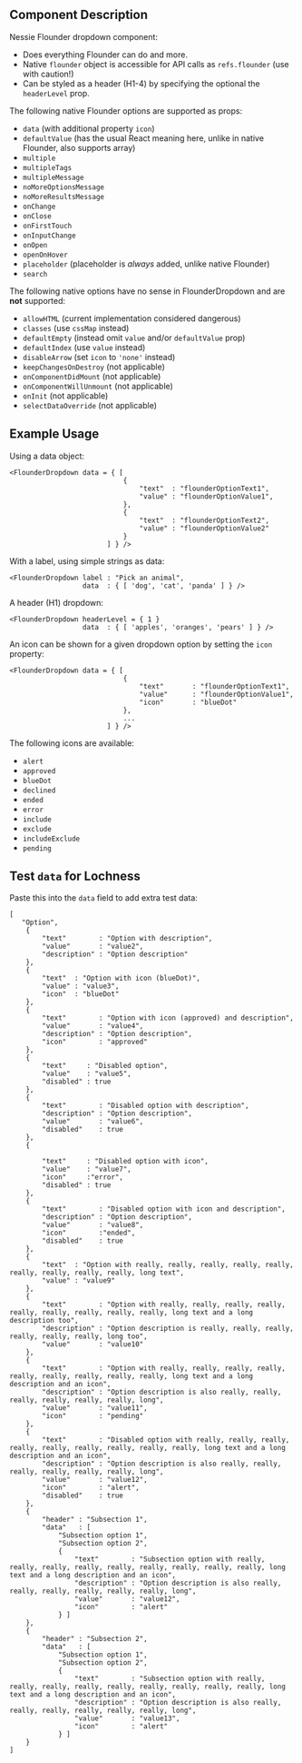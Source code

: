 Component Description
---------------------

Nessie Flounder dropdown component:

- Does everything Flounder can do and more.
- Native `flounder` object is accessible for API calls as `refs.flounder` (use
with caution!)
- Can be styled as a header (H1-4) by specifying the optional the `headerLevel`
prop.

The following native Flounder options are supported as props:

- `data` (with additional property `icon`)
- `defaultValue` (has the usual React meaning here, unlike in native Flounder, also supports array)
- `multiple`
- `multipleTags`
- `multipleMessage`
- `noMoreOptionsMessage`
- `noMoreResultsMessage`
- `onChange`
- `onClose`
- `onFirstTouch`
- `onInputChange`
- `onOpen`
- `openOnHover`
- `placeholder` (placeholder is _always_ added, unlike native Flounder)
- `search`

The following native options have no sense in FlounderDropdown and are __not__
supported:

- `allowHTML` (current implementation considered dangerous)
- `classes` (use `cssMap` instead)
- `defaultEmpty` (instead omit `value` and/or `defaultValue` prop)
- `defaultIndex` (use `value` instead)
- `disableArrow` (set `icon` to `'none'` instead)
- `keepChangesOnDestroy` (not applicable)
- `onComponentDidMount` (not applicable)
- `onComponentWillUnmount` (not applicable)
- `onInit` (not applicable)
- `selectDataOverride` (not applicable)


Example Usage
-------------

Using a data object:

    <FlounderDropdown data = { [
                                {
                                    "text"  : "flounderOptionText1",
                                    "value" : "flounderOptionValue1",
                                },
                                {
                                    "text"  : "flounderOptionText2",
                                    "value" : "flounderOptionValue2"
                                }
                            ] } />

With a label, using simple strings as data:

    <FlounderDropdown label : "Pick an animal",
                      data  : { [ 'dog', 'cat', 'panda' ] } />

A header (H1) dropdown:

    <FlounderDropdown headerLevel = { 1 }
                      data  : { [ 'apples', 'oranges', 'pears' ] } />


An icon can be shown for a given dropdown option by setting the `icon`
property:


    <FlounderDropdown data = { [
                                {
                                    "text"       : "flounderOptionText1",
                                    "value"      : "flounderOptionValue1",
                                    "icon"       : "blueDot"
                                },
                                ...
                            ] } />

The following icons are available:

- `alert`
- `approved`
- `blueDot`
- `declined`
- `ended`
- `error`
- `include`
- `exclude`
- `includeExclude`
- `pending`



Test `data` for Lochness
------------------------

Paste this into the `data` field to add extra test data:

```
[
   "Option",
    {
        "text"        : "Option with description",
        "value"       : "value2",
        "description" : "Option description"
    },
    {
        "text"  : "Option with icon (blueDot)",
        "value" : "value3",
        "icon"  : "blueDot"
    },
    {
        "text"        : "Option with icon (approved) and description",
        "value"       : "value4",
        "description" : "Option description",
        "icon"        : "approved"
    },
    {
        "text"     : "Disabled option",
        "value"    : "value5",
        "disabled" : true
    },
    {
        "text"        : "Disabled option with description",
        "description" : "Option description",
        "value"       : "value6",
        "disabled"    : true
    },
    {

        "text"     : "Disabled option with icon",
        "value"    : "value7",
        "icon"     :"error",
        "disabled" : true
    },
    {
        "text"        : "Disabled option with icon and description",
        "description" : "Option description",
        "value"       : "value8",
        "icon"        :"ended",
        "disabled"    : true
    },
    {
        "text"  : "Option with really, really, really, really, really, really, really, really, really, long text",
        "value" : "value9"
    },
    {
        "text"        : "Option with really, really, really, really, really, really, really, really, really, long text and a long description too",
        "description" : "Option description is really, really, really, really, really, really, long too",
        "value"       : "value10"
    },
    {
        "text"        : "Option with really, really, really, really, really, really, really, really, really, long text and a long description and an icon",
        "description" : "Option description is also really, really, really, really, really, really, long",
        "value"       : "value11",
        "icon"        : "pending"
    },
    {
        "text"        : "Disabled option with really, really, really, really, really, really, really, really, really, long text and a long description and an icon",
        "description" : "Option description is also really, really, really, really, really, really, long",
        "value"       : "value12",
        "icon"        : "alert",
        "disabled"    : true
    },
    {
        "header" : "Subsection 1",
        "data"   : [
            "Subsection option 1",
            "Subsection option 2",
            {
                "text"        : "Subsection option with really, really, really, really, really, really, really, really, really, long text and a long description and an icon",
                "description" : "Option description is also really, really, really, really, really, really, long",
                "value"       : "value12",
                "icon"        : "alert"
            } ]
    },
    {
        "header" : "Subsection 2",
        "data"   : [
            "Subsection option 1",
            "Subsection option 2",
            {
                "text"        : "Subsection option with really, really, really, really, really, really, really, really, really, long text and a long description and an icon",
                "description" : "Option description is also really, really, really, really, really, really, long",
                "value"       : "value13",
                "icon"        : "alert"
            } ]
    }
]
```
